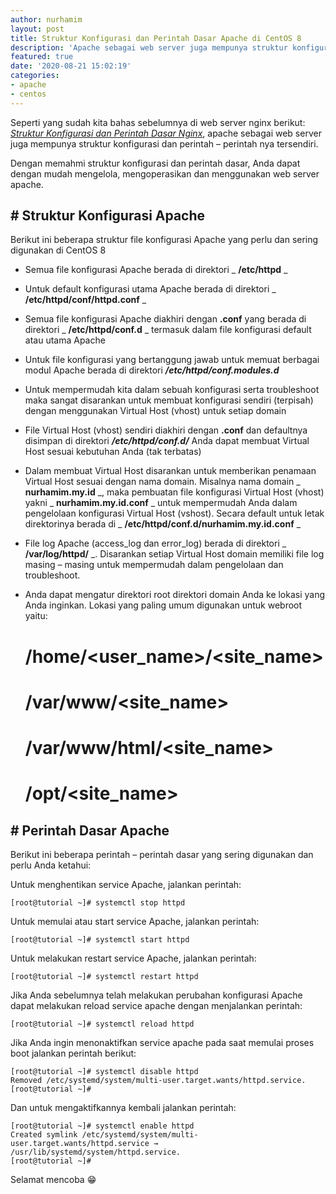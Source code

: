 ```yaml
---
author: nurhamim
layout: post
title: Struktur Konfigurasi dan Perintah Dasar Apache di CentOS 8
description: 'Apache sebagai web server juga mempunya struktur konfigurasi dan perintah – perintah nya tersendiri'
featured: true
date: '2020-08-21 15:02:19'
categories:
- apache
- centos
---
```


Seperti yang sudah kita bahas sebelumnya di web server nginx berikut: _[Struktur Konfigurasi dan Perintah Dasar Nginx](/struktur-konfigurasi-dan-perintah-dasar-nginx/)_, apache sebagai web server juga mempunya struktur konfigurasi dan perintah – perintah nya tersendiri.

Dengan memahmi struktur konfigurasi dan perintah dasar, Anda dapat dengan mudah mengelola, mengoperasikan dan menggunakan web server apache.

## # Struktur Konfigurasi Apache

Berikut ini beberapa struktur file konfigurasi Apache yang perlu dan sering digunakan di CentOS 8

- Semua file konfigurasi Apache berada di direktori _ **/etc/httpd** _
- Untuk default konfigurasi utama Apache berada di direktori _ **/etc/httpd/conf/httpd.conf** _
- Semua file konfigurasi Apache diakhiri dengan **.conf** yang berada di direktori _ **/etc/httpd/conf.d** _ termasuk dalam file konfigurasi default atau utama Apache
- Untuk file konfigurasi yang bertanggung jawab untuk memuat berbagai modul Apache berada di direktori **_/etc/httpd/conf.modules.d_**
- Untuk mempermudah kita dalam sebuah konfigurasi serta troubleshoot maka sangat disarankan untuk membuat konfigurasi sendiri (terpisah) dengan menggunakan Virtual Host (vhost) untuk setiap domain
- File Virtual Host (vhost) sendiri diakhiri dengan **.conf** dan defaultnya disimpan di direktori **_/etc/httpd/conf.d/_** Anda dapat membuat Virtual Host sesuai kebutuhan Anda (tak terbatas)
- Dalam membuat Virtual Host disarankan untuk memberikan penamaan Virtual Host sesuai dengan nama domain. Misalnya nama domain _ **nurhamim.my.id** _, maka pembuatan file konfigurasi Virtual Host (vhost) yakni _ **nurhamim.my.id.conf** _ untuk mempermudah Anda dalam pengelolaan konfigurasi Virtual Host (vshost). Secara default untuk letak direktorinya berada di _ **/etc/httpd/conf.d/nurhamim.my.id.conf** _
- File log Apache (access\_log dan error\_log) berada di direktori _ **/var/log/httpd/** _. Disarankan setiap Virtual Host domain memiliki file log masing – masing untuk mempermudah dalam pengelolaan dan troubleshoot.
- Anda dapat mengatur direktori root direktori domain Anda ke lokasi yang Anda inginkan. Lokasi yang paling umum digunakan untuk webroot yaitu:

    # /home/<user_name>/<site_name>
    # /var/www/<site_name>
    # /var/www/html/<site_name>
    # /opt/<site_name>

## # Perintah Dasar Apache 

Berikut ini beberapa perintah – perintah dasar yang sering digunakan dan perlu Anda ketahui:

Untuk menghentikan service Apache, jalankan perintah:

    [root@tutorial ~]# systemctl stop httpd

Untuk memulai atau start service Apache, jalankan perintah:

    [root@tutorial ~]# systemctl start httpd

Untuk melakukan restart service Apache, jalankan perintah:

    [root@tutorial ~]# systemctl restart httpd

Jika Anda sebelumnya telah melakukan perubahan konfigurasi Apache dapat melakukan reload service apache dengan menjalankan perintah:

    [root@tutorial ~]# systemctl reload httpd

Jika Anda ingin menonaktifkan service apache pada saat memulai proses boot jalankan perintah berikut:

    [root@tutorial ~]# systemctl disable httpd
    Removed /etc/systemd/system/multi-user.target.wants/httpd.service.
    [root@tutorial ~]#

Dan untuk mengaktifkannya kembali jalankan perintah:

    [root@tutorial ~]# systemctl enable httpd
    Created symlink /etc/systemd/system/multi-user.target.wants/httpd.service → /usr/lib/systemd/system/httpd.service.
    [root@tutorial ~]#

Selamat mencoba 😁